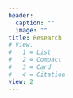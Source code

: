 ```yaml
---
header:
  caption: ""
  image: ""
title: Research
# View.
#   1 = List
#   2 = Compact
#   3 = Card
#   4 = Citation
view: 2
---
```

